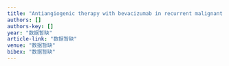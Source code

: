```yaml
---
title: "Antiangiogenic therapy with bevacizumab in recurrent malignant gliomas: analysis of the response and core pathway aberrations"
authors: []
authors-key: []
year: "数据暂缺"
article-link: "数据暂缺"
venue: "数据暂缺"
bibex: "数据暂缺"
---
```

